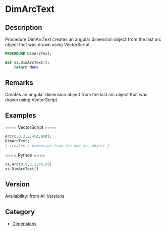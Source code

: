 # DimArcText

## Description
Procedure DimArcText creates an angular dimension object from the last arc object that was drawn using VectorScript.

```pascal
PROCEDURE DimArcText;
```

```python
def vs.DimArcText():
    return None
```

## Remarks
Creates an angular dimension object from the last arc object that was drawn using VectorScript

## Examples
==== VectorScript ====
```pascal
Arc(0,0,2,2,45d,90d);
DimArcText;
{ creates a dimension from the new arc object }
```
==== Python ====
```python
vs.Arc(0,0,2,2,45,90)
vs.DimArcText()
```

## Version
Availability: from All Versions

## Category
* [Dimensions](../Categories/Dimensions.md)
